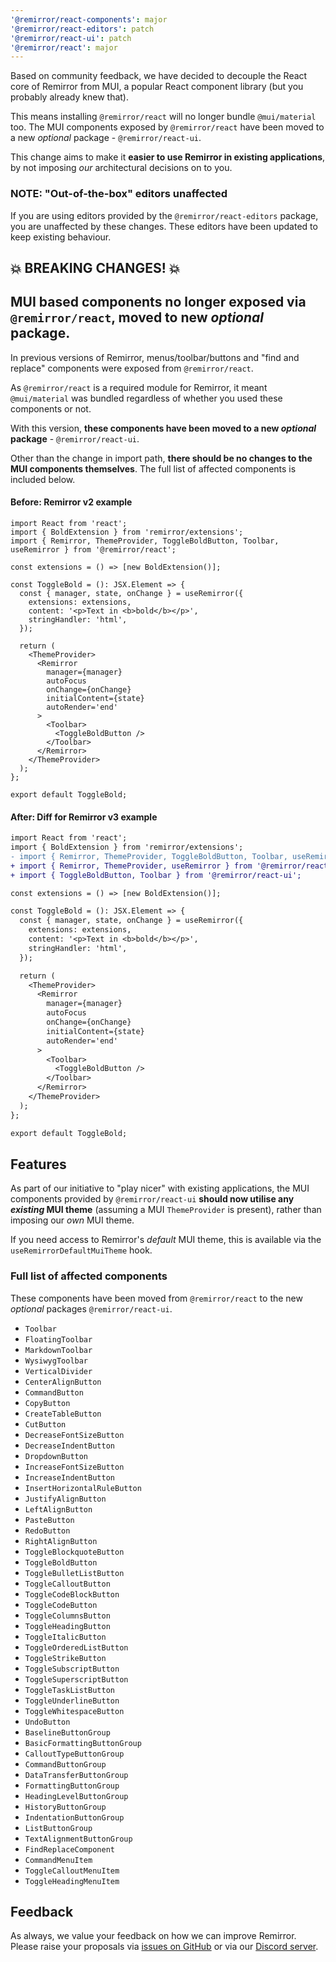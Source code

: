 ```yaml
---
'@remirror/react-components': major
'@remirror/react-editors': patch
'@remirror/react-ui': patch
'@remirror/react': major
---
```


Based on community feedback, we have decided to decouple the React core of Remirror from MUI, a popular React component library (but you probably already knew that).

This means installing `@remirror/react` will no longer bundle `@mui/material` too. The MUI components exposed by `@remirror/react` have been moved to a new _optional_ package - `@remirror/react-ui`.

This change aims to make it **easier to use Remirror in existing applications**, by not imposing _our_ architectural decisions on to you.

### NOTE: "Out-of-the-box" editors unaffected

If you are using editors provided by the `@remirror/react-editors` package, you are unaffected by these changes. These editors have been updated to keep existing behaviour.

## 💥 BREAKING CHANGES! 💥

## MUI based components no longer exposed via `@remirror/react`, moved to new _optional_ package.

In previous versions of Remirror, menus/toolbar/buttons and "find and replace" components were exposed from `@remirror/react`.

As `@remirror/react` is a required module for Remirror, it meant `@mui/material` was bundled regardless of whether you used these components or not.

With this version, **these components have been moved to a new _optional_ package** - `@remirror/react-ui`.

Other than the change in import path, **there should be no changes to the MUI components themselves**. The full list of affected components is included below.

#### Before: Remirror v2 example

```tsx
import React from 'react';
import { BoldExtension } from 'remirror/extensions';
import { Remirror, ThemeProvider, ToggleBoldButton, Toolbar, useRemirror } from '@remirror/react';

const extensions = () => [new BoldExtension()];

const ToggleBold = (): JSX.Element => {
  const { manager, state, onChange } = useRemirror({
    extensions: extensions,
    content: '<p>Text in <b>bold</b></p>',
    stringHandler: 'html',
  });

  return (
    <ThemeProvider>
      <Remirror
        manager={manager}
        autoFocus
        onChange={onChange}
        initialContent={state}
        autoRender='end'
      >
        <Toolbar>
          <ToggleBoldButton />
        </Toolbar>
      </Remirror>
    </ThemeProvider>
  );
};

export default ToggleBold;
```

#### After: Diff for Remirror v3 example

```diff
import React from 'react';
import { BoldExtension } from 'remirror/extensions';
- import { Remirror, ThemeProvider, ToggleBoldButton, Toolbar, useRemirror } from '@remirror/react';
+ import { Remirror, ThemeProvider, useRemirror } from '@remirror/react';
+ import { ToggleBoldButton, Toolbar } from '@remirror/react-ui';

const extensions = () => [new BoldExtension()];

const ToggleBold = (): JSX.Element => {
  const { manager, state, onChange } = useRemirror({
    extensions: extensions,
    content: '<p>Text in <b>bold</b></p>',
    stringHandler: 'html',
  });

  return (
    <ThemeProvider>
      <Remirror
        manager={manager}
        autoFocus
        onChange={onChange}
        initialContent={state}
        autoRender='end'
      >
        <Toolbar>
          <ToggleBoldButton />
        </Toolbar>
      </Remirror>
    </ThemeProvider>
  );
};

export default ToggleBold;
```

## Features

As part of our initiative to "play nicer" with existing applications, the MUI components provided by `@remirror/react-ui` **should now utilise any _existing_ MUI theme** (assuming a MUI `ThemeProvider` is present), rather than imposing our _own_ MUI theme.

If you need access to Remirror's _default_ MUI theme, this is available via the `useRemirrorDefaultMuiTheme` hook.

### Full list of affected components

These components have been moved from `@remirror/react` to the new _optional_ packages `@remirror/react-ui`.

- `Toolbar`
- `FloatingToolbar`
- `MarkdownToolbar`
- `WysiwygToolbar`
- `VerticalDivider`
- `CenterAlignButton`
- `CommandButton`
- `CopyButton`
- `CreateTableButton`
- `CutButton`
- `DecreaseFontSizeButton`
- `DecreaseIndentButton`
- `DropdownButton`
- `IncreaseFontSizeButton`
- `IncreaseIndentButton`
- `InsertHorizontalRuleButton`
- `JustifyAlignButton`
- `LeftAlignButton`
- `PasteButton`
- `RedoButton`
- `RightAlignButton`
- `ToggleBlockquoteButton`
- `ToggleBoldButton`
- `ToggleBulletListButton`
- `ToggleCalloutButton`
- `ToggleCodeBlockButton`
- `ToggleCodeButton`
- `ToggleColumnsButton`
- `ToggleHeadingButton`
- `ToggleItalicButton`
- `ToggleOrderedListButton`
- `ToggleStrikeButton`
- `ToggleSubscriptButton`
- `ToggleSuperscriptButton`
- `ToggleTaskListButton`
- `ToggleUnderlineButton`
- `ToggleWhitespaceButton`
- `UndoButton`
- `BaselineButtonGroup`
- `BasicFormattingButtonGroup`
- `CalloutTypeButtonGroup`
- `CommandButtonGroup`
- `DataTransferButtonGroup`
- `FormattingButtonGroup`
- `HeadingLevelButtonGroup`
- `HistoryButtonGroup`
- `IndentationButtonGroup`
- `ListButtonGroup`
- `TextAlignmentButtonGroup`
- `FindReplaceComponent`
- `CommandMenuItem`
- `ToggleCalloutMenuItem`
- `ToggleHeadingMenuItem`

## Feedback

As always, we value your feedback on how we can improve Remirror. Please raise your proposals via [issues on GitHub](https://github.com/remirror/remirror/issues) or via our [Discord server](https://remirror.io/chat).
